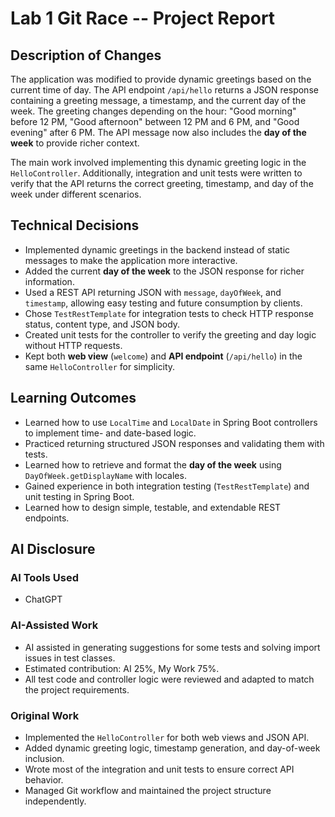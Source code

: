 # Lab 1 Git Race -- Project Report

## Description of Changes
The application was modified to provide dynamic greetings based on the current time of day. The API endpoint `/api/hello` returns a JSON response containing a greeting message, a timestamp, and the current day of the week. The greeting changes depending on the hour: "Good morning" before 12 PM, "Good afternoon" between 12 PM and 6 PM, and "Good evening" after 6 PM. The API message now also includes the **day of the week** to provide richer context.

The main work involved implementing this dynamic greeting logic in the `HelloController`. Additionally, integration and unit tests were written to verify that the API returns the correct greeting, timestamp, and day of the week under different scenarios.

## Technical Decisions
- Implemented dynamic greetings in the backend instead of static messages to make the application more interactive.
- Added the current **day of the week** to the JSON response for richer information.
- Used a REST API returning JSON with `message`, `dayOfWeek`, and `timestamp`, allowing easy testing and future consumption by clients.
- Chose `TestRestTemplate` for integration tests to check HTTP response status, content type, and JSON body.
- Created unit tests for the controller to verify the greeting and day logic without HTTP requests.
- Kept both **web view** (`welcome`) and **API endpoint** (`/api/hello`) in the same `HelloController` for simplicity.

## Learning Outcomes
- Learned how to use `LocalTime` and `LocalDate` in Spring Boot controllers to implement time- and date-based logic.
- Practiced returning structured JSON responses and validating them with tests.
- Learned how to retrieve and format the **day of the week** using `DayOfWeek.getDisplayName` with locales.
- Gained experience in both integration testing (`TestRestTemplate`) and unit testing in Spring Boot.
- Learned how to design simple, testable, and extendable REST endpoints.

## AI Disclosure
### AI Tools Used
- ChatGPT

### AI-Assisted Work
- AI assisted in generating suggestions for some tests and solving import issues in test classes.
- Estimated contribution: AI 25%, My Work 75%.
- All test code and controller logic were reviewed and adapted to match the project requirements.

### Original Work
- Implemented the `HelloController` for both web views and JSON API.
- Added dynamic greeting logic, timestamp generation, and day-of-week inclusion.
- Wrote most of the integration and unit tests to ensure correct API behavior.
- Managed Git workflow and maintained the project structure independently.

